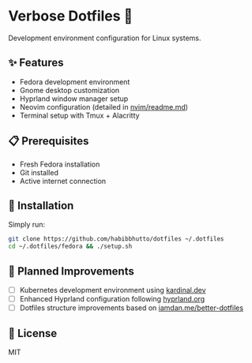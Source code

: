 # Verbose Dotfiles 🚀
Development environment configuration for Linux systems.

## ✨ Features
- Fedora development environment
- Gnome desktop customization
- Hyprland window manager setup
- Neovim configuration (detailed in [nvim/readme.md](nvim/readme.md))
- Terminal setup with Tmux + Alacritty

## 📋 Prerequisites
- Fresh Fedora installation
- Git installed
- Active internet connection

## 🔧 Installation
Simply run:
```bash
git clone https://github.com/habibbhutto/dotfiles ~/.dotfiles
cd ~/.dotfiles/fedora && ./setup.sh
```

## 🔄 Planned Improvements
- [ ] Kubernetes development environment using [kardinal.dev](https://kardinal.dev/)
- [ ] Enhanced Hyprland configuration following [hyprland.org](https://hyprland.org)
- [ ] Dotfiles structure improvements based on [iamdan.me/better-dotfiles](https://iamdan.me/better-dotfiles)

## 📝 License
MIT
